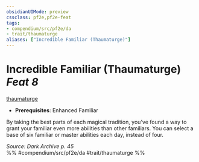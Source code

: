 ```yaml
---
obsidianUIMode: preview
cssclass: pf2e,pf2e-feat
tags:
- compendium/src/pf2e/da
- trait/thaumaturge
aliases: ["Incredible Familiar (Thaumaturge)"]
---
```

# Incredible Familiar (Thaumaturge)  *Feat 8*  
[thaumaturge](Reference/Rules/Traits/thaumaturge-da.md "Thaumaturge Class Trait")  

- **Prerequisites**: Enhanced Familiar

By taking the best parts of each magical tradition, you've found a way to grant your familiar even more abilities than other familiars. You can select a base of six familiar or master abilities each day, instead of four.

*Source: Dark Archive p. 45*  
%% #compendium/src/pf2e/da #trait/thaumaturge %%
